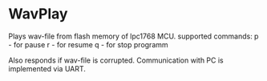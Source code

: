 WavPlay
=======
Plays wav-file from flash memory of lpc1768 MCU.
supported commands:
 p - for pause
 r - for resume
 q - for stop programm
 
Also responds if wav-file is corrupted. Communication with PC is implemented via UART.
 
